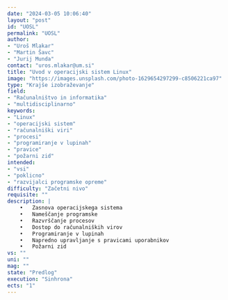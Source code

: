 ```yaml
---
date: "2024-03-05 10:06:40"
layout: "post"
id: "UOSL"
permalink: "UOSL"
author:
- "Uroš Mlakar"
- "Martin Šavc"
- "Jurij Munda"
contact: "uros.mlakar@um.si"
title: "Uvod v operacijski sistem Linux"
image: "https://images.unsplash.com/photo-1629654297299-c8506221ca97"
type: "Krajše izobraževanje"
field:
- "Računalništvo in informatika"
- "multidisciplinarno"
keywords:
- "Linux"
- "operacijski sistem"
- "računalniški viri"
- "procesi"
- "programiranje v lupinah"
- "pravice"
- "požarni zid"
intended:
- "vsi"
- "poklicno"
- "razvijalci programske opreme"
difficulty: "Začetni nivo"
requisite: ""
description: |
    •	Zasnova operacijskega sistema
    •	Nameščanje programske 
    •	Razvrščanje procesov
    •	Dostop do računalniških virov
    •	Programiranje v lupinah
    •	Napredno upravljanje s pravicami uporabnikov
    •	Požarni zid
vs: ""
uni: ""
mag: ""
state: "Predlog"
execution: "Sinhrona"
ects: "1"
---
```

